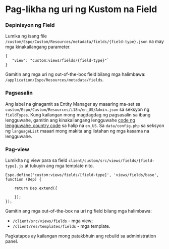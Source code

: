 # Pag-likha ng uri ng Kustom na Field

### Depinisyon ng Field 

Lumika ng isang file `/custom/Espo/Custom/Resources/metadata/fields/{field-type}.json` na may mga kinakailangang parameter.
```
{
   "view": "custom:views/fields/{field-type}"`
}
```

Gamitin ang mga uri ng out-of-the-box field bilang mga halimbawa: `/application/Espo/Resources/metadata/fields`.
 
### Pagsasalin

Ang label na ginagamit sa Entity Manager ay maaaring ma-set sa `custom/Espo/Custom/Resources/i18n/en_US/Admin.json` sa seksyon ng `fieldTypes`.
Kung kailangan mong magdagdag ng pagsasalin sa ibang lengguwahe, gamitin ang kinakailangang lengguwahe [code ng lengguwahe](https://en.wikipedia.org/wiki/ISO_639-1)_[country code](https://en.wikipedia.org/wiki/ISO_3166-1_alpha-2) sa halip na `en_US`. Sa `data/config.php` sa seksyon ng `languageList` maaari mong makita ang listahan ng mga kasama na lengguwahe. 

### Pag-view

Lumikha ng view para sa field `client/custom/src/views/fields/{field-type}.js` at tukuyin ang mga template nito.
```
Espo.define('custom:views/fields/[field-type]', 'views/fields/base', function (Dep) {
    
    return Dep.extend({
        
    });
});
```

Gamitin ang mga out-of-the-box na uri ng field bilang mga halimbawa:
- `/client/src/views/fields` - mga view;
- `/client/res/templates/fields` - mga template.

Pagkatapos ay kailangan mong patakbhuin ang rebuild sa administration panel.
